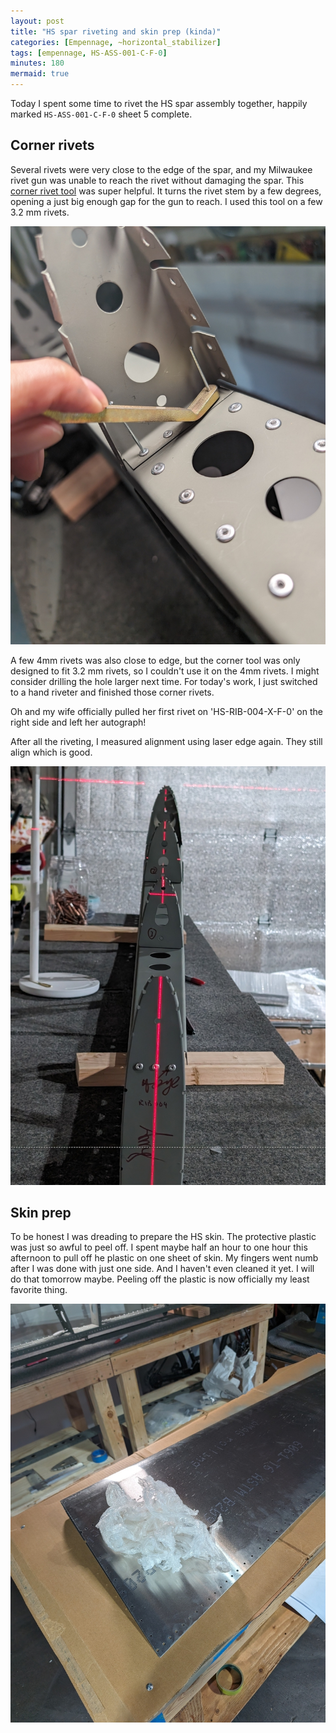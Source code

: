 ```yaml
---
layout: post
title: "HS spar riveting and skin prep (kinda)"
categories: [Empennage, ~horizontal_stabilizer]
tags: [empennage, HS-ASS-001-C-F-0]
minutes: 180
mermaid: true
---
```


Today I spent some time to rivet the HS spar assembly together, happily marked `HS-ASS-001-C-F-0` sheet 5 complete.

## Corner rivets

Several rivets were very close to the edge of the spar, and my Milwaukee rivet gun was unable to reach the rivet without damaging
the spar. This [corner rivet tool](https://www.cleavelandtool.com/collections/all/products/close-quarter-rivet-pulling-wedge) was super helpful. It turns the rivet stem by a few degrees, opening
a just big enough gap for the gun to reach. I used this tool on a few 3.2 mm rivets.

![corner_rivet_tool](/assets/img/20240114/corner_rivet_tool.jpg)

A few 4mm rivets was also close to edge, but the corner tool was
only designed to fit 3.2 mm rivets, so I couldn't use it on the 4mm
rivets. I might consider drilling the hole larger next time. For today's work, I just switched to a hand riveter and finished those corner rivets.

Oh and my wife officially pulled her first rivet on 'HS-RIB-004-X-F-0' on the right side and left her autograph!

After all the riveting, I measured alignment using laser edge again. They still align which is good.

![laser](/assets/img/20240114/laser.jpg)

## Skin prep

To be honest I was dreading to prepare the HS skin. The protective plastic was just so awful to peel off. I spent maybe half an hour to one hour this afternoon to pull off he plastic on one sheet of skin. My fingers went numb after I was done with just one side. And
I haven't even cleaned it yet. I will do that tomorrow maybe. Peeling off the plastic is now officially my least favorite thing.

![plastic](/assets/img/20240114/plastic.jpg)
